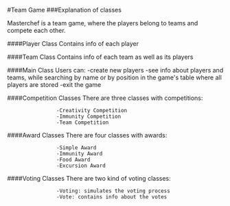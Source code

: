 #Team Game
###Explanation of classes

Masterchef is a team game, where the players belong to teams and compete each other.

####Player Class
                    Contains info of each player

####Team Class
                    Contains info of each team as well as its players

####Main Class
    Users can:      -create new players
                    -see info about players and teams, while     searching by name or by position in the game's table where all players are stored
                    -exit the game

####Competition Classes
    There are three classes with competitions:

                    -Creativity Competition
                    -Immunity Competition
                    -Team Competition

####Award Classes
    There are four classes with awards:

                    -Simple Award
                    -Immunity Award
                    -Food Award
                    -Excursion Award

####Voting Classes
    There are two kind of voting classes:

                    -Voting: simulates the voting process
                    -Vote: contains info about the votes
